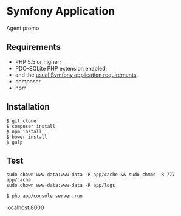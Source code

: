 Symfony Application
========================

Agent promo

Requirements
------------

  * PHP 5.5 or higher;
  * PDO-SQLite PHP extension enabled;
  * and the [usual Symfony application requirements](http://symfony.com/doc/current/reference/requirements.html).
  * composer
  * npm

Installation
------------
```
$ git clone
$ composer install
$ npm install
$ bower install
$ gulp
```


Test
-----
```
sudo chown www-data:www-data -R app/cache && sudo chmod -R 777 app/cache
sudo chown www-data:www-data -R app/logs
```
```bash
$ php app/console server:run
```
localhost:8000
